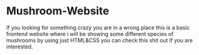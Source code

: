 # Mushroom-Website
If you looking for something crazy you are in a wrong place this is a basic frontend website where i will be showing
some different species of mushrooms by using just HTML&CSS you can check this shit out if you are interested. 
